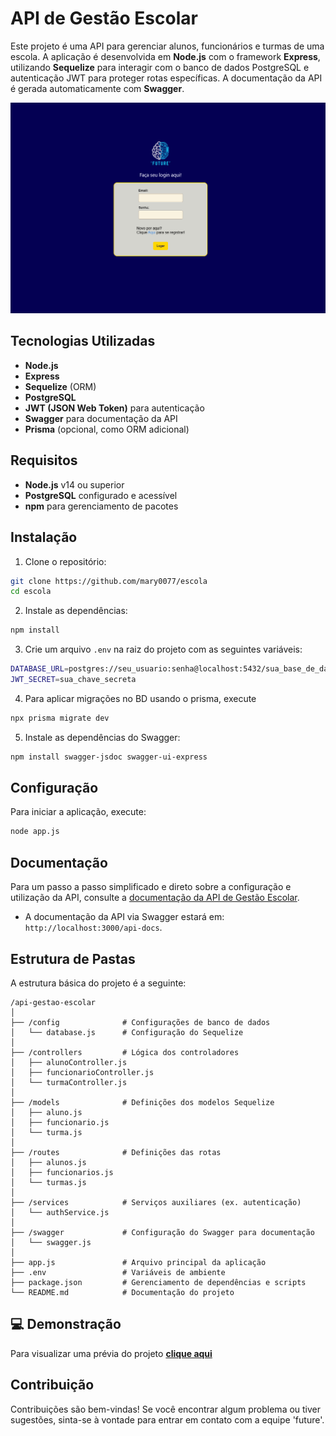 # API de Gestão Escolar

Este projeto é uma API para gerenciar alunos, funcionários e turmas de uma escola. A aplicação é desenvolvida em **Node.js** com o framework **Express**, utilizando **Sequelize** para interagir com o banco de dados PostgreSQL e autenticação JWT para proteger rotas específicas. A documentação da API é gerada automaticamente com **Swagger**.

<img src="./public/img/future.png" alt="screenshot do projeto">

## Tecnologias Utilizadas

- **Node.js**
- **Express**
- **Sequelize** (ORM)
- **PostgreSQL**
- **JWT (JSON Web Token)** para autenticação
- **Swagger** para documentação da API
- **Prisma** (opcional, como ORM adicional)

## Requisitos

- **Node.js** v14 ou superior
- **PostgreSQL** configurado e acessível
- **npm** para gerenciamento de pacotes

## Instalação

1. Clone o repositório:

```bash
git clone https://github.com/mary0077/escola
cd escola
```

2. Instale as dependências:

```bash
npm install
```

3. Crie um arquivo `.env` na raiz do projeto com as seguintes variáveis:

```bash
DATABASE_URL=postgres://seu_usuario:senha@localhost:5432/sua_base_de_dados
JWT_SECRET=sua_chave_secreta
```

4. Para aplicar migrações no BD usando o prisma, execute

```bash
npx prisma migrate dev
```

5. Instale as dependências do Swagger:

```bash
npm install swagger-jsdoc swagger-ui-express
```

## Configuração

Para iniciar a aplicação, execute:

```bash
node app.js
```
## Documentação

Para um passo a passo simplificado e direto sobre a configuração e utilização da API, consulte a [documentação da API de Gestão Escolar](https://drive.google.com/).


- A documentação da API via Swagger estará em: `http://localhost:3000/api-docs`.


## Estrutura de Pastas

A estrutura básica do projeto é a seguinte:

```
/api-gestao-escolar
│
├── /config              # Configurações de banco de dados
│   └── database.js      # Configuração do Sequelize
│
├── /controllers         # Lógica dos controladores
│   ├── alunoController.js
│   ├── funcionarioController.js
│   └── turmaController.js
│
├── /models              # Definições dos modelos Sequelize
│   ├── aluno.js
│   ├── funcionario.js
│   └── turma.js
│
├── /routes              # Definições das rotas
│   ├── alunos.js
│   ├── funcionarios.js
│   └── turmas.js
│
├── /services            # Serviços auxiliares (ex. autenticação)
│   └── authService.js
│
├── /swagger             # Configuração do Swagger para documentação
│   └── swagger.js
│
├── app.js               # Arquivo principal da aplicação
├── .env                 # Variáveis de ambiente
├── package.json         # Gerenciamento de dependências e scripts
└── README.md            # Documentação do projeto
```

## 💻 Demonstração
Para visualizar uma prévia do projeto <a href="https://genapiescola.onrender.com/auth/login/" target="_blank"><b>clique aqui</b></a>

## Contribuição

Contribuições são bem-vindas! Se você encontrar algum problema ou tiver sugestões, sinta-se à vontade para entrar em contato com a equipe 'future'.
